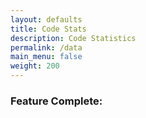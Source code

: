 ```yaml
---
layout: defaults
title: Code Stats
description: Code Statistics
permalink: /data
main_menu: false
weight: 200
---
```


<ul id="github_repos"></ul>

<h3>Feature Complete:</h3>
<ul id="github_tags"></ul>
<ul id="wip_commits"></ul>